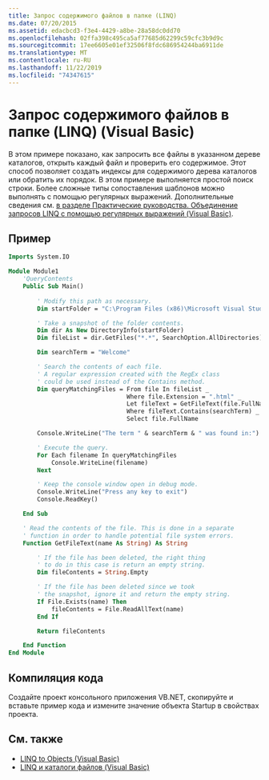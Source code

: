 ```yaml
---
title: Запрос содержимого файлов в папке (LINQ)
ms.date: 07/20/2015
ms.assetid: edacbcd3-f3e4-4429-a8be-28a58dc0dd70
ms.openlocfilehash: 02ffa398c495ca5af77685d62299c59cfc3b9d9c
ms.sourcegitcommit: 17ee6605e01ef32506f8fdc686954244ba6911de
ms.translationtype: MT
ms.contentlocale: ru-RU
ms.lasthandoff: 11/22/2019
ms.locfileid: "74347615"
---
```

# <a name="how-to-query-the-contents-of-files-in-a-folder-linq-visual-basic"></a>Запрос содержимого файлов в папке (LINQ) (Visual Basic)

В этом примере показано, как запросить все файлы в указанном дереве каталогов, открыть каждый файл и проверить его содержимое. Этот способ позволяет создать индексы для содержимого дерева каталогов или обратить их порядок. В этом примере выполняется простой поиск строки. Более сложные типы сопоставления шаблонов можно выполнять с помощью регулярных выражений. Дополнительные сведения см. [в разделе Практические руководства. Объединение запросов LINQ с помощью регулярных выражений (Visual Basic)](how-to-combine-linq-queries-with-regular-expressions.md).  
  
## <a name="example"></a>Пример  
  
```vb
Imports System.IO

Module Module1  
    'QueryContents  
    Public Sub Main()  
  
        ' Modify this path as necessary.  
        Dim startFolder = "C:\Program Files (x86)\Microsoft Visual Studio 14.0"  

        ' Take a snapshot of the folder contents.
        Dim dir As New DirectoryInfo(startFolder)
        Dim fileList = dir.GetFiles("*.*", SearchOption.AllDirectories)

        Dim searchTerm = "Welcome"

        ' Search the contents of each file.
        ' A regular expression created with the RegEx class
        ' could be used instead of the Contains method.
        Dim queryMatchingFiles = From file In fileList _
                                 Where file.Extension = ".html" _
                                 Let fileText = GetFileText(file.FullName) _
                                 Where fileText.Contains(searchTerm) _
                                 Select file.FullName

        Console.WriteLine("The term " & searchTerm & " was found in:")

        ' Execute the query.
        For Each filename In queryMatchingFiles
            Console.WriteLine(filename)
        Next

        ' Keep the console window open in debug mode.
        Console.WriteLine("Press any key to exit")
        Console.ReadKey()

    End Sub

    ' Read the contents of the file. This is done in a separate
    ' function in order to handle potential file system errors.
    Function GetFileText(name As String) As String

        ' If the file has been deleted, the right thing
        ' to do in this case is return an empty string.
        Dim fileContents = String.Empty

        ' If the file has been deleted since we took
        ' the snapshot, ignore it and return the empty string.
        If File.Exists(name) Then
            fileContents = File.ReadAllText(name)
        End If

        Return fileContents

    End Function
End Module
```

## <a name="compiling-the-code"></a>Компиляция кода

Создайте проект консольного приложения VB.NET, скопируйте и вставьте пример кода и измените значение объекта Startup в свойствах проекта.

## <a name="see-also"></a>См. также

- [LINQ to Objects (Visual Basic)](linq-to-objects.md)
- [LINQ и каталоги файлов (Visual Basic)](linq-and-file-directories.md)
